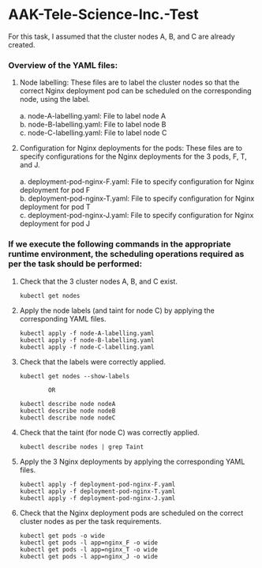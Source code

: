 # AAK-Tele-Science-Inc.-Test

For this task, I assumed that the cluster nodes A, B, and C are already created.

### Overview of the YAML files:

1. Node labelling: These files are to label the cluster nodes so that the correct Nginx deployment pod can be scheduled on the corresponding node, using the label.<br/><br/>
   a. node-A-labelling.yaml: File to label node A<br/>
   b. node-B-labelling.yaml: File to label node B<br/>
   c. node-C-labelling.yaml: File to label node C<br/>

2. Configuration for Nginx deployments for the pods: These files are to specify configurations for the Nginx deployments for the 3 pods, F, T, and J.<br/><br/>
   a. deployment-pod-nginx-F.yaml: File to specify configuration for Nginx deployment for pod F<br/>
   b. deployment-pod-nginx-T.yaml: File to specify configuration for Nginx deployment for pod T<br/>
   c. deployment-pod-nginx-J.yaml: File to specify configuration for Nginx deployment for pod J<br/>

### If we execute the following commands in the appropriate runtime environment, the scheduling operations required as per the task should be performed:

1. Check that the 3 cluster nodes A, B, and C exist.
   
   ```
   kubectl get nodes
   ```

2. Apply the node labels (and taint for node C) by applying the corresponding YAML files.

   ```
   kubectl apply -f node-A-labelling.yaml
   kubectl apply -f node-B-labelling.yaml
   kubectl apply -f node-C-labelling.yaml
   ```

3. Check that the labels were correctly applied.

   ```
   kubectl get nodes --show-labels
   ```

               OR

    ```
    kubectl describe node nodeA
    kubectl describe node nodeB
    kubectl describe node nodeC
    ```

4. Check that the taint (for node C) was correctly applied.

   ```
   kubectl describe nodes | grep Taint
   ```

5. Apply the 3 Nginx deployments by applying the corresponding YAML files.

   ```
   kubectl apply -f deployment-pod-nginx-F.yaml
   kubectl apply -f deployment-pod-nginx-T.yaml
   kubectl apply -f deployment-pod-nginx-J.yaml
   ```

6. Check that the Nginx deployment pods are scheduled on the correct cluster nodes as per the task requirements.

   ```
   kubectl get pods -o wide
   kubectl get pods -l app=nginx_F -o wide
   kubectl get pods -l app=nginx_T -o wide
   kubectl get pods -l app=nginx_J -o wide
   ```
